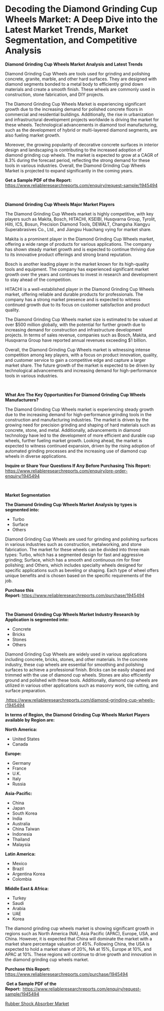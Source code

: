 <p><h1>Decoding the Diamond Grinding Cup Wheels Market: A Deep Dive into the Latest Market Trends, Market Segmentation, and Competitive Analysis</h1></p><p><strong>Diamond Grinding Cup Wheels Market Analysis and Latest Trends</strong></p>
<p><p>Diamond Grinding Cup Wheels are tools used for grinding and polishing concrete, granite, marble, and other hard surfaces. They are designed with diamond segments bonded to a metal body to efficiently grind down materials and create a smooth finish. These wheels are commonly used in construction, stone fabrication, and DIY projects.</p><p>The Diamond Grinding Cup Wheels Market is experiencing significant growth due to the increasing demand for polished concrete floors in commercial and residential buildings. Additionally, the rise in urbanization and infrastructural development projects worldwide is driving the market for these wheels. Technological advancements in diamond tool manufacturing, such as the development of hybrid or multi-layered diamond segments, are also fueling market growth.</p><p>Moreover, the growing popularity of decorative concrete surfaces in interior design and landscaping is contributing to the increased adoption of diamond grinding cup wheels. The market is expected to grow at a CAGR of 8.3% during the forecast period, reflecting the strong demand for these tools in various industries. Overall, the Diamond Grinding Cup Wheels Market is projected to expand significantly in the coming years.</p></p>
<p><strong>Get a Sample PDF of the Report:&nbsp;</strong> <a href="https://www.reliableresearchreports.com/enquiry/request-sample/1945494">https://www.reliableresearchreports.com/enquiry/request-sample/1945494</a></p>
<p>&nbsp;</p>
<p><strong>Diamond Grinding Cup Wheels Major Market Players</strong></p>
<p><p>The Diamond Grinding Cup Wheels market is highly competitive, with key players such as Makita, Bosch, HITACHI, KSEIBI, Husqvarna Group, Tyrolit, Hilti, ICS, Bosun, Precision Diamond Tools, DEWALT, Changsha Xiangyu Superabrasives Co., Ltd., and Jiangsu Huachang vying for market share.</p><p>Makita is a prominent player in the Diamond Grinding Cup Wheels market, offering a wide range of products for various applications. The company has shown steady market growth and is expected to continue thriving due to its innovative product offerings and strong brand reputation.</p><p>Bosch is another leading player in the market known for its high-quality tools and equipment. The company has experienced significant market growth over the years and continues to invest in research and development to stay ahead of the competition.</p><p>HITACHI is a well-established player in the Diamond Grinding Cup Wheels market, offering reliable and durable products for professionals. The company has a strong market presence and is expected to witness continued growth due to its focus on customer satisfaction and product quality.</p><p>The Diamond Grinding Cup Wheels market size is estimated to be valued at over $500 million globally, with the potential for further growth due to increasing demand for construction and infrastructure development projects. In terms of sales revenue, companies such as Bosch, Makita, and Husqvarna Group have reported annual revenues exceeding $1 billion.</p><p>Overall, the Diamond Grinding Cup Wheels market is witnessing intense competition among key players, with a focus on product innovation, quality, and customer service to gain a competitive edge and capture a larger market share. The future growth of the market is expected to be driven by technological advancements and increasing demand for high-performance tools in various industries.</p></p>
<p>&nbsp;</p>
<p><strong>What Are The Key Opportunities For Diamond Grinding Cup Wheels Manufacturers?</strong></p>
<p><p>The Diamond Grinding Cup Wheels market is experiencing steady growth due to the increasing demand for high-performance grinding tools in the construction and manufacturing industries. The market is driven by the growing need for precision grinding and shaping of hard materials such as concrete, stone, and metal. Additionally, advancements in diamond technology have led to the development of more efficient and durable cup wheels, further fueling market growth. Looking ahead, the market is expected to witness continued expansion, driven by the rising adoption of automated grinding processes and the increasing use of diamond cup wheels in diverse applications.</p></p>
<p><strong>Inquire or Share Your Questions If Any Before Purchasing This Report:</strong> <a href="https://www.reliableresearchreports.com/enquiry/pre-order-enquiry/1945494">https://www.reliableresearchreports.com/enquiry/pre-order-enquiry/1945494</a></p>
<p>&nbsp;</p>
<p><strong>Market Segmentation</strong></p>
<p><strong>The Diamond Grinding Cup Wheels Market Analysis by types is segmented into:</strong></p>
<p><ul><li>Turbo</li><li>Surface</li><li>Others</li></ul></p>
<p><p>Diamond Grinding Cup Wheels are used for grinding and polishing surfaces in various industries such as construction, metalworking, and stone fabrication. The market for these wheels can be divided into three main types: Turbo, which has a segmented design for fast and aggressive grinding; Surface, which has a smooth and continuous rim for finer polishing; and Others, which includes specialty wheels designed for specific applications such as beveling or shaping. Each type of wheel offers unique benefits and is chosen based on the specific requirements of the job.</p></p>
<p><strong>Purchase this Report:&nbsp;</strong><a href="https://www.reliableresearchreports.com/purchase/1945494">https://www.reliableresearchreports.com/purchase/1945494</a></p>
<p>&nbsp;</p>
<p><strong>The Diamond Grinding Cup Wheels Market Industry Research by Application is segmented into:</strong></p>
<p><ul><li>Concrete</li><li>Bricks</li><li>Stones</li><li>Others</li></ul></p>
<p><p>Diamond Grinding Cup Wheels are widely used in various applications including concrete, bricks, stones, and other materials. In the concrete industry, these cup wheels are essential for smoothing and polishing surfaces to achieve a professional finish. Bricks can be easily shaped and trimmed with the use of diamond cup wheels. Stones are also efficiently ground and polished with these tools. Additionally, diamond cup wheels are utilized in various other applications such as masonry work, tile cutting, and surface preparation.</p></p>
<p><a href="https://www.reliableresearchreports.com/diamond-grinding-cup-wheels-r1945494">&nbsp;https://www.reliableresearchreports.com/diamond-grinding-cup-wheels-r1945494</a></p>
<p><strong>In terms of Region, the Diamond Grinding Cup Wheels Market Players available by Region are:</strong></p>
<p>
    <p> <strong> North America: </strong>
        <ul>
            <li>United States</li>
            <li>Canada</li>
        </ul>
        </p> 
    <p> <strong> Europe: </strong>
        <ul>
            <li>Germany</li>
            <li>France</li>
            <li>U.K.</li>
            <li>Italy</li>
            <li>Russia</li>
        </ul>
        </p> 
    <p> <strong> Asia-Pacific: </strong>
        <ul>
            <li>China</li>
            <li>Japan</li>
            <li>South Korea</li>
            <li>India</li>
            <li>Australia</li>
            <li>China Taiwan</li>
            <li>Indonesia</li>
            <li>Thailand</li>
            <li>Malaysia</li>
        </ul>
        </p> 
    <p> <strong> Latin America: </strong>
        <ul>
            <li>Mexico</li>
            <li>Brazil</li>
            <li>Argentina Korea</li>
            <li>Colombia</li>
        </ul>
        </p> 
    <p> <strong> Middle East & Africa: </strong>
        <ul>
            <li>Turkey</li>
            <li>Saudi</li>
            <li>Arabia</li>
            <li>UAE</li>
            <li>Korea</li>
        </ul>
    </p>
    </p>
<p><p>The diamond grinding cup wheels market is showing significant growth in regions such as North America (NA), Asia Pacific (APAC), Europe, USA, and China. However, it is expected that China will dominate the market with a market share percentage valuation of 45%. Following China, the USA is expected to hold a market share of 20%, NA at 15%, Europe at 10%, and APAC at 10%. These regions will continue to drive growth and innovation in the diamond grinding cup wheels market.</p></p>
<p><strong>Purchase this Report: </strong><a href="https://www.reliableresearchreports.com/purchase/1945494">https://www.reliableresearchreports.com/purchase/1945494</a></p>
<p>&nbsp;<strong>Get a Sample PDF of the Report:&nbsp;&nbsp;</strong><a href="https://www.reliableresearchreports.com/enquiry/request-sample/1945494">https://www.reliableresearchreports.com/enquiry/request-sample/1945494</a></p>
<p><strong></strong></p>
<p><p><a href="https://github.com/nicholepatriciadoylenwnrjr0/Market-Research-Report-List-2/blob/main/rubber-shock-absorber-market.md">Rubber Shock Absorber Market</a></p></p>